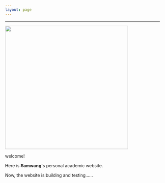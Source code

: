 ```yaml
---
layout: page
---
```


___________



<img src="https://hellotosamwang.github.io/samwang_old.jpg" class="floatpic" width="400" height="400">

welcome!<br>

Here is **Samwang**'s personal academic website.<br>

Now, the website is building and testing......<br>
